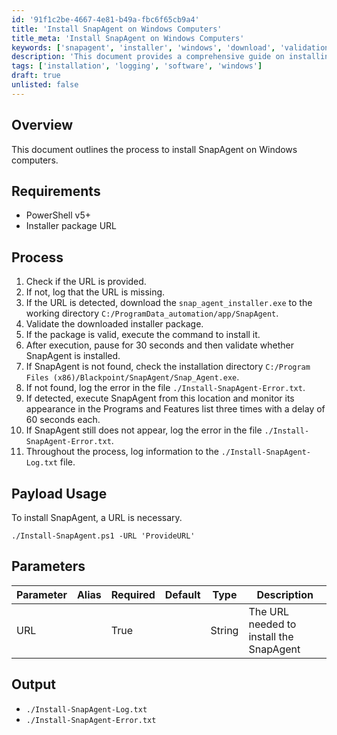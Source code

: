 ```yaml
---
id: '91f1c2be-4667-4e81-b49a-fbc6f65cb9a4'
title: 'Install SnapAgent on Windows Computers'
title_meta: 'Install SnapAgent on Windows Computers'
keywords: ['snapagent', 'installer', 'windows', 'download', 'validation', 'installation', 'logging']
description: 'This document provides a comprehensive guide on installing SnapAgent on Windows computers using a PowerShell script. It outlines the requirements, process, parameters, and expected outputs, ensuring users can successfully install SnapAgent by providing the necessary URL.'
tags: ['installation', 'logging', 'software', 'windows']
draft: true
unlisted: false
---
```


## Overview

This document outlines the process to install SnapAgent on Windows computers.

## Requirements

- PowerShell v5+
- Installer package URL

## Process

1. Check if the URL is provided.
2. If not, log that the URL is missing.
3. If the URL is detected, download the `snap_agent_installer.exe` to the working directory `C:/ProgramData_automation/app/SnapAgent`.
4. Validate the downloaded installer package.
5. If the package is valid, execute the command to install it.
6. After execution, pause for 30 seconds and then validate whether SnapAgent is installed.
7. If SnapAgent is not found, check the installation directory `C:/Program Files (x86)/Blackpoint/SnapAgent/Snap_Agent.exe`.
8. If not found, log the error in the file `./Install-SnapAgent-Error.txt`.
9. If detected, execute SnapAgent from this location and monitor its appearance in the Programs and Features list three times with a delay of 60 seconds each.
10. If SnapAgent still does not appear, log the error in the file `./Install-SnapAgent-Error.txt`.
11. Throughout the process, log information to the `./Install-SnapAgent-Log.txt` file.

## Payload Usage

To install SnapAgent, a URL is necessary.

```
./Install-SnapAgent.ps1 -URL 'ProvideURL'
```

## Parameters

| Parameter | Alias | Required | Default | Type   | Description                                           |
|-----------|-------|----------|---------|--------|-------------------------------------------------------|
| URL       |       | True     |         | String | The URL needed to install the SnapAgent               |

## Output

- `./Install-SnapAgent-Log.txt`
- `./Install-SnapAgent-Error.txt`
